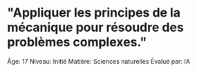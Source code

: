 # "Appliquer les principes de la mécanique pour résoudre des problèmes complexes."

Âge: 17
Niveau: Initié
Matière: Sciences naturelles
Évalué par: IA